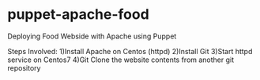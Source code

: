 # puppet-apache-food
Deploying Food Webside with Apache using Puppet

Steps Involved:
1)Install Apache on Centos (httpd)
2)Install Git
3)Start httpd service on Centos7
4)Git Clone the website contents from another git repository
